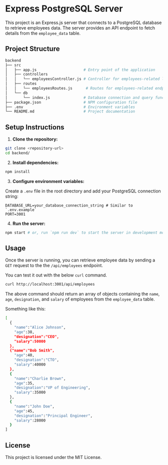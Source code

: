 # Express PostgreSQL Server

This project is an Express.js server that connects to a PostgreSQL database to retrieve employees data. The server provides an API endpoint to fetch details from the `employee_data` table.

## Project Structure

```sh
backend
├── src
│   ├── app.js                     # Entry point of the application
│   ├── controllers
│   │   └── employeesController.js # Controller for employees-related logic
│   ├── routes
│   │   └── employeesRoutes.js      # Routes for employees-related endpoints
│   └── db
│       └── index.js               # Database connection and query functions
├── package.json                   # NPM configuration file
├── .env                           # Environment variables
└── README.md                      # Project documentation

```

## Setup Instructions

1. **Clone the repository:**

```sh
git clone <repository-url>
cd backend/

```

2. **Install dependencies:**

```js
npm install

```

3. **Configure environment variables:**

Create a `.env` file in the root directory and add your PostgreSQL connection string:

```.env
DATABASE_URL=your_database_connection_string # Similar to `.env.example`
PORT=3001

```

4. **Run the server:**

```sh
npm start # or, run `npm run dev` to start the server in development mode

```

## Usage

Once the server is running, you can retrieve employee data by sending a `GET` request to the the `/api/employees` endpoint.

You can test it out with the below `curl` command.

```sh
curl http://localhost:3001/api/employees

```

The above command should return an array of objects containing the `name`, `age`, `designation`, and `salary` of employees from the `employee_data` table.

Something like this:

```sh
[
  {
    "name":"Alice Johnson",
    "age":38,
    "designation":"CEO",
    "salary":50000
  },
  {"name":"Bob Smith",
    "age":40,
    "designation":"CTO",
    "salary":40000
  },
  {
    "name":"Charlie Brown",
    "age":35,
    "designation":"VP of Engineering",
    "salary":35000
  },
  {
    "name":"John Doe",
    "age":45,
    "designation":"Principal Engineer",
    "salary":28000
  }
]

```

## License

This project is licensed under the MIT License.
